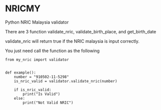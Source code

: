 # NRICMY
Python NRIC Malaysia validator

There are 3 function validate_nric, validate_birth_place, and get_birth_date

validate_nric will return true if the NRIC malaysia is input correctly.

You just need call the function as the following

    
    from my_nric import validator


    def example():
        number = "910502-11-5298"
        is_nric_valid = validator.validate_nric(number)
    
        if is_nric_valid:
            print("Is Valid")
        else:
            print("Not Valid NRIC")


